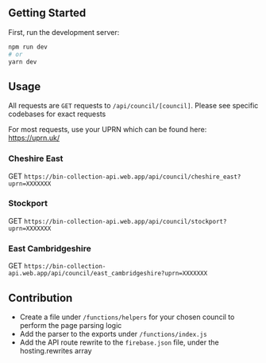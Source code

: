 ## Getting Started

First, run the development server:

```bash
npm run dev
# or
yarn dev
```

## Usage

All requests are `GET` requests to `/api/council/[council]`.  Please see specific codebases for exact requests

For most requests, use your UPRN which can be found here: https://uprn.uk/


### Cheshire East
GET `https://bin-collection-api.web.app/api/council/cheshire_east?uprn=XXXXXXX`

### Stockport
GET `https://bin-collection-api.web.app/api/council/stockport?uprn=XXXXXXX`

### East Cambridgeshire
GET `https://bin-collection-api.web.app/api/council/east_cambridgeshire?uprn=XXXXXXX`



## Contribution
- Create a file under `/functions/helpers` for your chosen council to perform the page parsing logic
- Add the parser to the exports under `/functions/index.js`
- Add the API route rewrite to the `firebase.json` file, under the hosting.rewrites array
